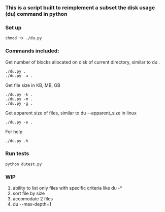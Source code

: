 ### This is a script built to reimplement a subset the disk usage (du) command in python

### Set up

```
chmod +x ./du.py
```

### Commands included:

Get number of blocks allocated on disk of current directory, similar to du . 

```
./du.py .
./du.py -a .
```

Get file size in KB, MB, GB

```
./du.py -k .
./du.py -m .
./du.py -g .
```

Get apparent size of files, similar to du --apparent_size in linux

```
./du.py -e .
```

For help

```
./du.py -h
```

### Run tests

```
python dutest.py
```

### WIP
1. ability to list only files with specific criteria like du -*
2. sort file by size
3. accomodate 2 files
4. du --max-depth=1